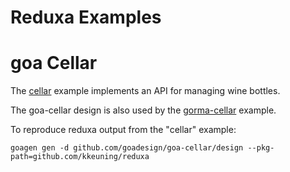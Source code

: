 # Reduxa Examples

# goa Cellar

The [cellar](http://github.com/goa.design/goa-cellar) example implements an API for managing wine bottles.

The goa-cellar design is also used by the [gorma-cellar](http://goa.design/gorma-cellar) example.

To reproduce reduxa output from the "cellar" example:

```
goagen gen -d github.com/goadesign/goa-cellar/design --pkg-path=github.com/kkeuning/reduxa
```
